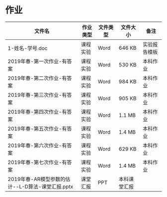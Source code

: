 # 作业

文件名|作业类型|文件类型|文件大小|备注
---|---|---|---|---
1-姓名-学号.doc|课程实验|Word|646 KB|实验报告模板
2019年春-第一次作业-有答案|课程实验|Word|530 KB|本科作业
2019年春-第二次作业-有答案|课程实验|Word|984 KB|本科作业
2019年春-第三次作业-有答案|课程实验|Word|905 KB|本科作业
2019年春-第四次作业-有答案|课程实验|Word|1.1 MB|本科作业
2019年春-第五次作业-有答案|课程实验|Word|1.4 MB|本科作业
2019年春-第六次作业-有答案|课程实验|Word|629 KB|本科作业
2019年春-第七次作业-有答案|课程实验|Word|1.4 MB|本科作业
2019年春-AR模型参数的估计--L-D算法-课堂汇报.pptx|课堂汇报|PPT|本科课堂汇报